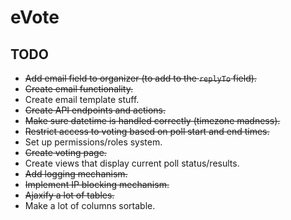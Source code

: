 # eVote
## TODO
* ~~Add email field to organizer (to add to the `replyTo` field).~~
* ~~Create email functionality.~~
* Create email template stuff.
* ~~Create API endpoints and actions.~~
* ~~Make sure datetime is handled correctly (timezone madness).~~
* ~~Restrict access to voting based on poll start and end times.~~
* Set up permissions/roles system.
* ~~Create voting page.~~
* Create views that display current poll status/results.
* ~~Add logging mechanism.~~
* ~~Implement IP blocking mechanism.~~
* ~~Ajaxify a lot of tables.~~
* Make a lot of columns sortable.
